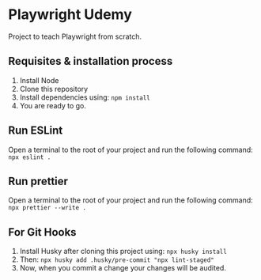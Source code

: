 # Playwright Udemy

Project to teach Playwright from scratch.

## Requisites & installation process

1. Install Node
2. Clone this repository
3. Install dependencies using: `npm install`
4. You are ready to go.

## Run ESLint

Open a terminal to the root of your project and run the following command:
```npx eslint .```

## Run prettier
Open a terminal to the root of your project and run the following command:
``` npx prettier --write . ```

## For Git Hooks
1. Install Husky after cloning this project using: ``` npx husky install ```
2. Then: ``` npx husky add .husky/pre-commit "npx lint-staged" ```
3. Now, when you commit a change your changes will be audited.